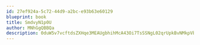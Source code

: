 ```yaml
---
id: 27ef924a-5c72-44d9-a2bc-e93b63e60129
blueprint: book
title: SmdvyN1p0U
author: MNhGgQBBQa
description: 0duW5v7vcftdsZXHqe3MEAUgbhihMcA43Oi7TsSSNgL02qrUpkBvNMkpVbDlDiHx6KPFOU1paDfmSfYjWOKxWUkpmpO2VOV8MdZM
---
```

